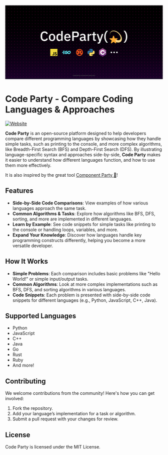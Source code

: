 # ![Code Party](.github/codeparty.png)

# Code Party - Compare Coding Languages & Approaches

[![Website](https://img.shields.io/badge/website-visit-blue)](https://www.codeparty.dev/)

**Code Party** is an open-source platform designed to help developers compare different programming languages by showcasing how they handle simple tasks, such as printing to the console, and more complex algorithms, like Breadth-First Search (BFS) and Depth-First Search (DFS). By illustrating language-specific syntax and approaches side-by-side, **Code Party** makes it easier to understand how different languages function, and how to use them more effectively.

It is also inspired by the great tool [Component Party 🎉](https://component-party.dev)!

## Features

- **Side-by-Side Code Comparisons**: View examples of how various languages approach the same task.
- **Common Algorithms & Tasks**: Explore how algorithms like BFS, DFS, sorting, and more are implemented in different languages.
- **Learn by Example**: See code snippets for simple tasks like printing to the console or handling loops, variables, and more.
- **Expand Your Knowledge**: Discover how languages handle key programming constructs differently, helping you become a more versatile developer.

## How It Works

- **Simple Problems**: Each comparison includes basic problems like "Hello World!" or simple input/output tasks.
- **Common Algorithms**: Look at more complex implementations such as BFS, DFS, and sorting algorithms in various languages.
- **Code Snippets**: Each problem is presented with side-by-side code snippets for different languages (e.g., Python, JavaScript, C++, Java).

## Supported Languages

- Python
- JavaScript
- C++
- Java
- Go
- Rust
- Ruby
- And more!

## Contributing

We welcome contributions from the community! Here's how you can get involved:

1. Fork the repository.
2. Add your language’s implementation for a task or algorithm.
3. Submit a pull request with your changes for review.

## License

Code Party is licensed under the MIT License.

